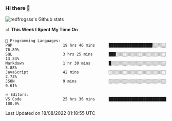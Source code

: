 ### Hi there 👋

<img src="https://github-readme-stats.vercel.app/api?username=redfrogsss&show_icons=true" alt="redfrogsss's Github stats"></img>

<!--START_SECTION:waka-->
📊 **This Week I Spent My Time On** 

```text
💬 Programming Languages: 
PHP                      19 hrs 46 mins      ███████████████████░░░░░░   76.89% 
SQL                      3 hrs 25 mins       ███░░░░░░░░░░░░░░░░░░░░░░   13.33% 
Markdown                 1 hr 30 mins        █░░░░░░░░░░░░░░░░░░░░░░░░   5.88% 
JavaScript               42 mins             ░░░░░░░░░░░░░░░░░░░░░░░░░   2.73% 
JSON                     9 mins              ░░░░░░░░░░░░░░░░░░░░░░░░░   0.61%

🔥 Editors: 
VS Code                  25 hrs 36 mins      █████████████████████████   100.0%

```


 Last Updated on 18/08/2022 01:18:55 UTC
<!--END_SECTION:waka-->